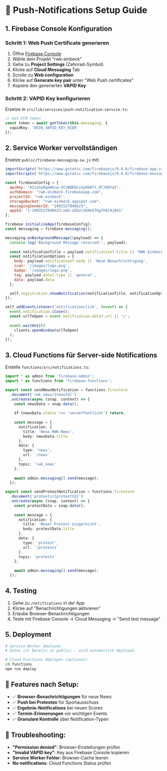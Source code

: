 # 🔔 Push-Notifications Setup Guide

## 1. Firebase Console Konfiguration

### Schritt 1: Web Push Certificate generieren
1. Öffne [Firebase Console](https://console.firebase.google.com)
2. Wähle dein Projekt "rwk-einbeck"
3. Gehe zu **Project Settings** (Zahnrad-Symbol)
4. Klicke auf **Cloud Messaging** Tab
5. Scrolle zu **Web configuration**
6. Klicke auf **Generate key pair** unter "Web Push certificates"
7. Kopiere den generierten **VAPID Key**

### Schritt 2: VAPID Key konfigurieren
Ersetze in `src/lib/services/push-notification-service.ts`:

```typescript
// Get FCM token
const token = await getToken(this.messaging, {
  vapidKey: 'DEIN_VAPID_KEY_HIER'
});
```

## 2. Service Worker vervollständigen

Ersetze `public/firebase-messaging-sw.js` mit:

```javascript
importScripts('https://www.gstatic.com/firebasejs/9.0.0/firebase-app-compat.js');
importScripts('https://www.gstatic.com/firebasejs/9.0.0/firebase-messaging-compat.js');

const firebaseConfig = {
  apiKey: "AIzaSyBqoWGcp-4t2WQEOvjUyHkBft_8TJQOYaI",
  authDomain: "rwk-einbeck.firebaseapp.com",
  projectId: "rwk-einbeck",
  storageBucket: "rwk-einbeck.appspot.com",
  messagingSenderId: "1092527848623",
  appId: "1:1092527848623:web:a5b2c3d4e5f6g7h8i9j0k1"
};

firebase.initializeApp(firebaseConfig);
const messaging = firebase.messaging();

messaging.onBackgroundMessage((payload) => {
  console.log('Background Message received:', payload);
  
  const notificationTitle = payload.notification?.title || 'RWK Einbeck';
  const notificationOptions = {
    body: payload.notification?.body || 'Neue Benachrichtigung',
    icon: '/images/logo.png',
    badge: '/images/logo.png',
    tag: payload.data?.type || 'general',
    data: payload.data
  };

  self.registration.showNotification(notificationTitle, notificationOptions);
});

self.addEventListener('notificationclick', (event) => {
  event.notification.close();
  const urlToOpen = event.notification.data?.url || '/';
  
  event.waitUntil(
    clients.openWindow(urlToOpen)
  );
});
```

## 3. Cloud Functions für Server-side Notifications

Erstelle `functions/src/notifications.ts`:

```typescript
import * as admin from 'firebase-admin';
import * as functions from 'firebase-functions';

export const sendNewsNotification = functions.firestore
  .document('rwk_news/{newsId}')
  .onCreate(async (snap, context) => {
    const newsData = snap.data();
    
    if (newsData.status !== 'veroeffentlicht') return;
    
    const message = {
      notification: {
        title: 'Neue RWK-News',
        body: newsData.title
      },
      data: {
        type: 'news',
        url: `/news`
      },
      topic: 'rwk_news'
    };
    
    await admin.messaging().send(message);
  });

export const sendProtestNotification = functions.firestore
  .document('protests/{protestId}')
  .onCreate(async (snap, context) => {
    const protestData = snap.data();
    
    const message = {
      notification: {
        title: 'Neuer Protest eingereicht',
        body: protestData.title
      },
      data: {
        type: 'protest',
        url: `/protests`
      },
      topic: 'protests'
    };
    
    await admin.messaging().send(message);
  });
```

## 4. Testing

1. Gehe zu `/notifications` in der App
2. Klicke auf "Benachrichtigungen aktivieren"
3. Erlaube Browser-Benachrichtigungen
4. Teste mit Firebase Console → Cloud Messaging → "Send test message"

## 5. Deployment

```bash
# Service Worker deployen
# Datei ist bereits in public/ - wird automatisch deployed

# Cloud Functions deployen (optional)
cd functions
npm run deploy
```

## 🎯 Features nach Setup:

- ✅ **Browser-Benachrichtigungen** für neue News
- ✅ **Push bei Protesten** für Sportausschuss
- ✅ **Ergebnis-Notifications** bei neuen Scores
- ✅ **Termin-Erinnerungen** vor wichtigen Events
- ✅ **Granulare Kontrolle** über Notification-Typen

## 🔧 Troubleshooting:

- **"Permission denied"**: Browser-Einstellungen prüfen
- **"Invalid VAPID key"**: Key aus Firebase Console kopieren
- **Service Worker Fehler**: Browser-Cache leeren
- **No notifications**: Cloud Functions Status prüfen